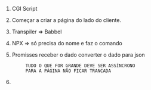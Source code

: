 1. CGI Script
2. Começar a criar a página do lado do cliente. 
3. Transpiler => Babbel 
4. NPX => só precisa do nome e faz o comando 
5. Promisses 
            receber o  dado 
            converter o dado para json 
            
            TUDO O QUE FOR GRANDE DEVE SER ASSÍNCRONO 
            PARA A PÁGINA NÃO FICAR TRANCADA 
6. 



